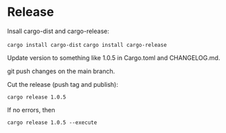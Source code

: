 # Release

Insall cargo-dist and cargo-release:

`cargo install cargo-dist`
`cargo install cargo-release`

Update version to something like 1.0.5 in Cargo.toml and CHANGELOG.md.

git push changes on the main branch.

Cut the release (push tag and publish):

`cargo release 1.0.5`

If no errors, then

`cargo release 1.0.5 --execute`
